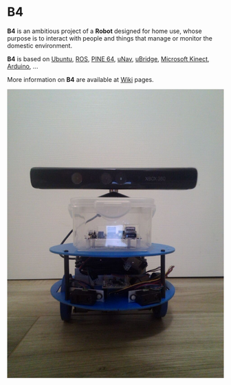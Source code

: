 # B4
**B4** is an ambitious project of a **Robot** designed for home use, whose purpose is to interact with people and things that manage or monitor the domestic environment.

**B4** is based on [Ubuntu](https://www.ubuntu.com/), [ROS](http://www.ros.org/), [PINE 64](https://www.pine64.org/?page_id=1194), [uNav](http://unav.officinerobotiche.it/technical-specifications/), [uBridge](http://unav.officinerobotiche.it/%C2%B5bridge-technical-specifications/), [Microsoft Kinect](https://it.wikipedia.org/wiki/Microsoft_Kinect), [Arduino](https://www.arduino.cc/), ...

More information on **B4** are available at [Wiki](https://github.com/bobboteck/B4/wiki) pages.

![B4](https://github.com/bobboteck/B4/blob/master/image/B4-Front.jpg)
